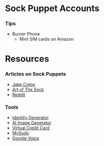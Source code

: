 # Sock Puppet Accounts

### Tips
- Burner Phone
	- Mint SIM cards on Amazon

# Resources
### Articles on Sock Puppets
- [Jake Creps](https://jakecreps.com/sock-puppets/)
- [Art of The Sock](https://www.secjuice.com/the-art-of-the-sock-osint-humint/)
- [Reddit](https://www.reddit.com/r/OSINT/comments/dp70jr/my_process_for_setting_up_anonymous_sockpuppet/)

### Tools
- [Identity Generator](https://www.fakenamegenerator.com/)
- [AI Image Generator](https://www.thispersondoesnotexist.com/)
- [Virtual Credit Card](https://privacy.com/join/LADFC)
- [MySudo](https://mysudo.com/)
- [Google Voice](https://voice.google.com/u/0/about)